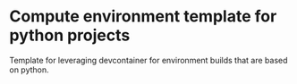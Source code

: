 # Compute environment template for python projects
Template for leveraging devcontainer for environment builds that are based on python. 
